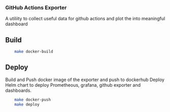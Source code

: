 ### GitHub Actions Exporter

A utiliity to collect useful data for github actions and plot the into meaningful dashboard

## Build

```bash
    make docker-build
```
## Deploy
Build and Push docker image of the exporter and push to dockerhub
Deploy Helm chart to deploy Prometheous, grafana, github exporter and dashboards.
```bash
    make docker-push
    make deploy
```